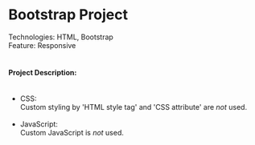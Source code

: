 <h1>Bootstrap Project</h1>
Technologies: HTML, Bootstrap<br>
Feature: Responsive
<br>
<br>
<h4>Project Description: </h4>
<ul><br>
    <li>CSS:<br>
    Custom styling by 'HTML style tag' and 'CSS attribute' are <i>not</i> used.<br>
    </li><br>
    <li>JavaScript:<br>
    Custom JavaScript is <i>not</i> used.<br>
    </li><br>
</ul>
